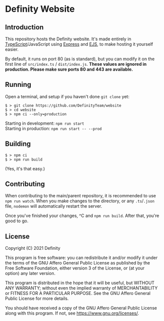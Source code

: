 # Definity Website
## Introduction
This repository hosts the Definity website. It's made entirely in [TypeScript](https://typescriptlang.org)/JavaScript using [Express](https://expressjs.com) and [EJS](https://ejs.co), to make hosting it yourself easier.

By default, it runs on port 80 (as is standard), but you can modify it on the first line of `src/index.ts` / `dist/index.js`. **These values are ignored in production. Please make sure ports 80 and 443 are available.**

## Running
Open a terminal, and setup if you haven't done `git clone` yet:
```
$ > git clone https://github.com/DefinityTeam/website
$ > cd website
$ > npm ci --only=production
```
Starting in development: `npm run start`</br>
Starting in production: `npm run start -- --prod`

## Building
```
$ > npm ci
$ > npm run build
```
(Yes, it's that easy.)

## Contributing
When contributing to the main/parent repository, it is recommended to use `npm run watch`. When you make changes to the directory, or any `.ts`/`.json` file, `nodemon` will automatically restart the server.

Once you've finished your changes, ^C and `npm run build`. After that, you're good to go.

## License
Copyright (C) 2021 Definity

This program is free software: you can redistribute it and/or modify it under the terms of the GNU Affero General Public License as published by the Free Software Foundation, either version 3 of the License, or (at your option) any later version.

This program is distributed in the hope that it will be useful, but WITHOUT ANY WARRANTY; without even the implied warranty of MERCHANTABILITY or FITNESS FOR A PARTICULAR PURPOSE.  See the GNU Affero General Public License for more details.

You should have received a copy of the GNU Affero General Public License along with this program.  If not, see <https://www.gnu.org/licenses/>.

